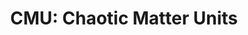 ---
layout: term
title: 'CMU: Chaotic Matter Units'
name: cmu
description: "'UMC': monnaie virtuelle du jeu pour acheter différents objets dans le magasin."
---